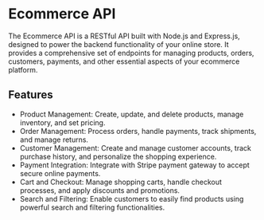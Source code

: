 # Ecommerce API
The Ecommerce API is a RESTful API built with Node.js and Express.js, designed to power the backend functionality of your online store. It provides a comprehensive set of endpoints for managing products, orders, customers, payments, and other essential aspects of your ecommerce platform.

## Features
* Product Management: Create, update, and delete products, manage inventory, and set pricing.
* Order Management: Process orders, handle payments, track shipments, and manage returns.
* Customer Management: Create and manage customer accounts, track purchase history, and personalize the shopping experience.
* Payment Integration: Integrate with Stripe payment gateway to accept secure online payments.
* Cart and Checkout: Manage shopping carts, handle checkout processes, and apply discounts and promotions.
* Search and Filtering: Enable customers to easily find products using powerful search and filtering functionalities.

